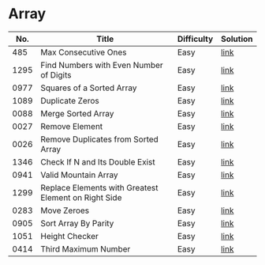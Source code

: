 # Array
|No.|Title|Difficulty|Solution|
|---|---|---|---|
|485|Max Consecutive Ones|Easy|[link](array/0485.md)|
|1295|Find Numbers with Even Number of Digits|Easy|[link](array/1295.md)|
|0977|Squares of a Sorted Array|Easy|[link](array/0977.md)|
|1089|Duplicate Zeros|Easy|[link](array/1089.md)|
|0088|Merge Sorted Array|Easy|[link](array/0088.md)|
|0027|Remove Element|Easy|[link](array/0027.md)|
|0026|Remove Duplicates from Sorted Array|Easy|[link](array/0026.md)|
|1346|Check If N and Its Double Exist|Easy|[link](array/1346.md)|
|0941|Valid Mountain Array|Easy|[link](array/0941.md)|
|1299|Replace Elements with Greatest Element on Right Side|Easy|[link](array/1299.md)|
|0283|Move Zeroes|Easy|[link](array/0283.md)|
|0905|Sort Array By Parity|Easy|[link](array/0905.md)|
|1051|Height Checker|Easy|[link](array/1051.md)|
|0414|Third Maximum Number|Easy|[link](array/0414.md)|